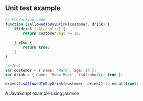 ## Unit test example

```javascript
// Production code
function isAllowedToBuyDrink(customer, drink) {
    if(drink.isAlcoholic) {
        return customer.age >= 18;
        
    } else {
        return true;
    }
}
```

```javascript
// Test
var customer = { name: 'Mark', age: 24 };
var drink = { name: 'Robo Beer', isAlcoholic: true };

expect(isAllowedToBuyDrink(customer, drink)).to.equal(true);
```

A JavaScript example using jasmine